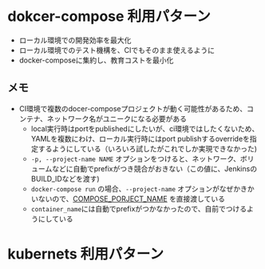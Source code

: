 # dokcer-compose 利用パターン
* ローカル環境での開発効率を最大化
* ローカル環境でのテスト機構を、CIでもそのまま使えるように
* docker-composeに集約し、教育コストを最小化

## メモ
* CI環境で複数のdocer-composeプロジェクトが動く可能性があるため、コンテナ、ネットワーク名がユニークになる必要がある
  * local実行時はportをpublishedにしたいが、ci環境ではしたくないため、YAMLを複数にわけ、ローカル実行時にはport publishするoverrideを指定するようにしている（いろいろ試したがこれでしか実現できなかった)
  * `-p, --project-name NAME` オプションをつけると、ネットワーク、ボリュームなどに自動でprefixがつき競合がおきない（この値に、JenkinsのBUILD_IDなどを渡す)
  * `docker-compose run` の場合、`--project-name` オプションがなぜかきかいないので、[COMPOSE_PORJECT_NAME](https://docs.docker.com/compose/reference/envvars/) を直接渡している
  * `container_name`には自動でprefixがつかなかったので、自前でつけるようにしている

# kubernets 利用パターン
